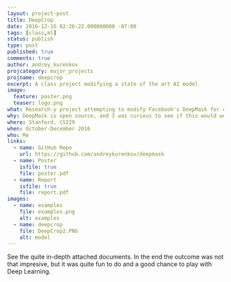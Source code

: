 ```yaml
---
layout: project-post
title: DeepCrop
date: 2016-12-16 02:26:22.000000000 -07:00
tags: [class,ml]
status: publish
type: post
published: true
comments: true
author: andrey_kurenkov
projcategory: major_projects
projname: deepcrop
excerpt: A class project modifying a state of the art AI model
image:
  feature: poster.png
  teaser: logo.png
what: Research-y project attempting to modify Facebook's DeepMask for cropping single objets
why: DeepMask is open source, and I was curious to see if this would work
where: Stanford, CS229
when: October-December 2016
who: Me
links:
  - name: GitHub Repo
    url: https://github.com/andreykurenkov/deepmask
  - name: Poster
    isfile: true
    file: poster.pdf
  - name: Report
    isfile: true
    file: report.pdf
images:
  - name: examples
    file: examples.png
    alt: examples
  - name: deepcrop
    file: DeepCrop2.PNG
    alt: model
---
```

See the quite in-depth attached documents. In the end the outcome was not that impresive, but it was quite fun to do and a good chance to play with Deep Learning.

